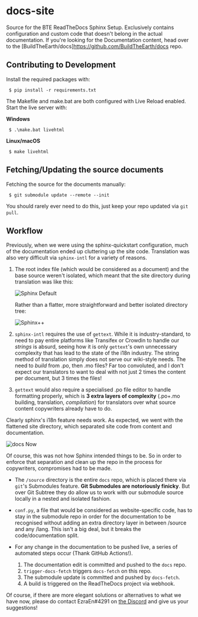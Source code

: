 # docs-site
Source for the BTE ReadTheDocs Sphinx Setup. Exclusively contains configuration and custom code that doesn't belong in the actual documentation. If you're looking for the Documentation content, head over to the [BuildTheEarth/docs]<https://github.com/BuildTheEarth/docs> repo.

## Contributing to Development
<!--TODO: Enforce usage of pyenv. Environment isolation is pretty important.
    TODO: Update Mermaid Diagrams. Repo no longer under bteguide name.-->

Install the required packages with:
```
 $ pip install -r requirements.txt
```

The Makefile and make.bat are both configured with Live Reload enabled. Start the live server with:

**Windows**
```
 $ .\make.bat livehtml
```
**Linux/macOS**
```
 $ make livehtml
```

## Fetching/Updating the source documents

Fetching the source for the documents manually:
```
 $ git submodule update --remote --init
```
You should rarely ever need to do this, just keep your repo updated via `git pull`.

## Workflow

Previously, when we were using the sphinx-quickstart configuration, much of the documentation ended up cluttering up the site code. Translation was also very difficult via `sphinx-intl` for a variety of reasons. 
1. The root index file (which would be considered as a document) and the base source weren't isolated, which meant that the site directory during translation was like this:

   <!--```mermaid
   graph LR
       root --- /source
       /source --- /_static
       /source --- /_templates
       /source --- a(index.md)
       /source --- /locale
       /locale --- /lang
       /lang --- b(translated-index.po)
   ```--->

   ![Sphinx Default](readme-assets/sphinx-default.png)

   Rather than a flatter, more straightforward and better isolated directory tree:

   <!---```mermaid
   graph LR
       root --- /source
       root --- /common
       /common --- /_static
       /common --- /_templates
       /source --- /en
       /en --- a(index.md)
       /source --- /lang
       /lang --- b(translated-index.md)
   ```--->
   ![Sphinx++](readme-assets/sphinx-utopia.png)

2. `sphinx-intl` requires the use of `gettext`. While it is industry-standard, to need to pay entire platforms like Transifex or Crowdin to handle our _strings_ is absurd, seeing how it is only `gettext`'s own unnecessary complexity that has lead to the state of the i18n industry. The string method of translation simply does not serve our wiki-style needs. The need to _build_ from .po, then .mo files? Far too convoluted, and I don't expect our translators to want to deal with not just 2 times the content per document, but 3 times the files!

3. `gettext` would also require a specialised .po file editor to handle formatting properly, which is **3 extra layers of complexity** (.po+.mo building, translation, _compilation_) for translators over what source content copywriters already have to do.

Clearly sphinx's i18n feature needs work. As expected, we went with the flattened site directory, which separated site code from content and documentation.

   <!--```mermaid
   graph LR
       root --- /source
       subgraph "Website Code Repo (docs-site)"
       root --- /common
       /common --- /_static
       /common --- /_templates
       end
       subgraph "Content Repo (docs)"
       /source --- /en
           /en --- a(index.md)
       /source --- /lang
           /lang --- b(translated-index.md)
       /source ---c(conf.py)
       end
   ```--->
   ![docs Now](readme-assets/bteguide-now.png)

Of course, this was not how Sphinx intended things to be. So in order to enforce that separation and clean up the repo in the process for copywriters, compromises had to be made. 
- The `/source` directory is the entire `docs` repo, which is placed there via `git`'s Submodules feature. **Git Submodules are notoriously finicky**. But over Git Subtree they do allow us to work with our submodule source locally in a nested and isolated fashion.
  
- `conf.py`, a file that would be considered as website-specific code, has to stay in the submodule repo in order for the documentation to be recognised without adding an extra directory layer in between /source and any /lang. This isn't a big deal, but it breaks the code/documentation split.
  
- For any change in the documentation to be pushed live, a series of automated steps occur (Thank GitHub Actions!). 

  1. The documentation edit is committed and pushed to the `docs` repo.
  2. `trigger-docs-fetch` triggers `docs-fetch` on this repo. 
  3. The submodule update is committed and pushed by `docs-fetch`.
  4. A build is triggered on the ReadTheDocs project via webhook.

Of course, if there are more elegant solutions or alternatives to what we have now, please do contact EzraEn#4291 on [the Discord](https://discord.com/invite/3mrQBYd) and give us your suggestions!
